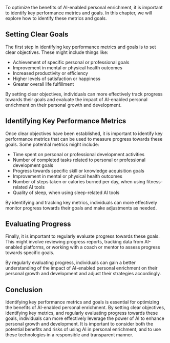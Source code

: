 
To optimize the benefits of AI-enabled personal enrichment, it is important to identify key performance metrics and goals. In this chapter, we will explore how to identify these metrics and goals.

Setting Clear Goals
-------------------

The first step in identifying key performance metrics and goals is to set clear objectives. These might include things like:

* Achievement of specific personal or professional goals
* Improvement in mental or physical health outcomes
* Increased productivity or efficiency
* Higher levels of satisfaction or happiness
* Greater overall life fulfillment

By setting clear objectives, individuals can more effectively track progress towards their goals and evaluate the impact of AI-enabled personal enrichment on their personal growth and development.

Identifying Key Performance Metrics
-----------------------------------

Once clear objectives have been established, it is important to identify key performance metrics that can be used to measure progress towards these goals. Some potential metrics might include:

* Time spent on personal or professional development activities
* Number of completed tasks related to personal or professional development goals
* Progress towards specific skill or knowledge acquisition goals
* Improvement in mental or physical health outcomes
* Number of steps taken or calories burned per day, when using fitness-related AI tools
* Quality of sleep, when using sleep-related AI tools

By identifying and tracking key metrics, individuals can more effectively monitor progress towards their goals and make adjustments as needed.

Evaluating Progress
-------------------

Finally, it is important to regularly evaluate progress towards these goals. This might involve reviewing progress reports, tracking data from AI-enabled platforms, or working with a coach or mentor to assess progress towards specific goals.

By regularly evaluating progress, individuals can gain a better understanding of the impact of AI-enabled personal enrichment on their personal growth and development and adjust their strategies accordingly.

Conclusion
----------

Identifying key performance metrics and goals is essential for optimizing the benefits of AI-enabled personal enrichment. By setting clear objectives, identifying key metrics, and regularly evaluating progress towards these goals, individuals can more effectively leverage the power of AI to enhance personal growth and development. It is important to consider both the potential benefits and risks of using AI in personal enrichment, and to use these technologies in a responsible and transparent manner.
